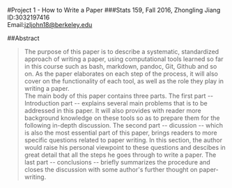 #Project 1 - How to Write a Paper
###Stats 159, Fall 2016, Zhongling Jiang
ID:3032197416   
Email:jzljohn18@berkeley.edu

##Abstract

> The purpose of this paper is to describe a systematic, standardized approach of writing a paper, using computational tools learned so far in this course such as bash, markdown, pandoc, Git, Github and so on. As the paper elaborates on each step of the process, it will also cover on the functionality of each tool, as well as the role they play in writing a paper.   
> The main body of this paper contains three parts. The first part -- Introduction part -- explains several main problems that is to be addressed in this paper. It will also provides with reader more background knowledge on these tools so as to prepare them for the following in-depth discussion. The second part -- dicussion -- which is also the most essential part of this paper, brings readers to more specific questions related to paper writing. In this section, the author would raise his personal viewpoint to these questions and descibes in great detail that all the steps he goes through to write a paper. The last part -- conclusions -- briefly summarizes the procedure and closes the discussion with some author's further thought on paper-writing. 

